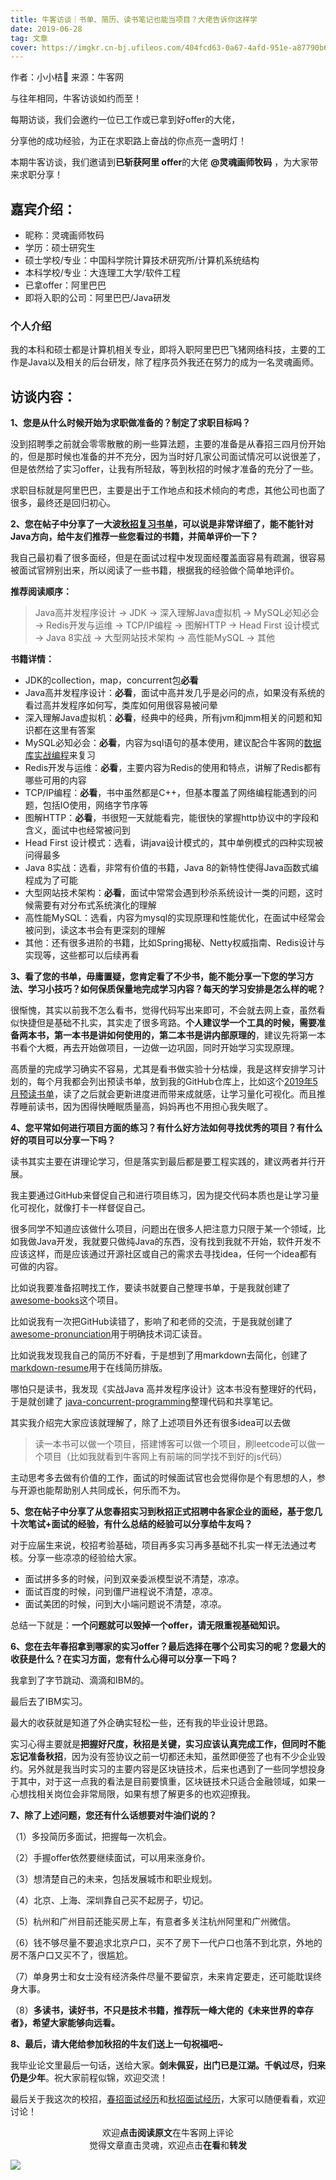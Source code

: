 ```yaml
---
title: 牛客访谈｜书单、简历、读书笔记也能当项目？大佬告诉你这样学
date: 2019-06-28
tag: 文章
cover: https://imgkr.cn-bj.ufileos.com/404fcd63-0a67-4afd-951e-a87790b65cf2.png
---
```


作者：小小桔🍊
来源：牛客网

与往年相同，牛客访谈如约而至！

每期访谈，我们会邀约一位已工作或已拿到好offer的大佬，

分享他的成功经验，为正在求职路上奋战的你点亮一盏明灯！

本期牛客访谈，我们邀请到**已斩获阿里 offer**的大佬 **@灵魂画师牧码** ，为大家带来求职分享！


## 嘉宾介绍：

- 昵称：灵魂画师牧码
- 学历：硕士研究生
- 硕士学校/专业：中国科学院计算技术研究所/计算机系统结构
- 本科学校/专业：大连理工大学/软件工程
- 已拿offer：阿里巴巴
- 即将入职的公司：阿里巴巴/Java研发


### 个人介绍

我的本科和硕士都是计算机相关专业，即将入职阿里巴巴飞猪网络科技，主要的工作是Java以及相关的后台研发，除了程序员外我还在努力的成为一名灵魂画师。

## 访谈内容：

**1、您是从什么时候开始为求职做准备的？制定了求职目标吗？**

没到招聘季之前就会零零散散的刷一些算法题，主要的准备是从春招三四月份开始的，但是那时候也准备的并不充分，因为当时好几家公司面试情况可以说很差了，但是依然给了实习offer，让我有所轻敌，等到秋招的时候才准备的充分了一些。

求职目标就是阿里巴巴，主要是出于工作地点和技术倾向的考虑，其他公司也面了很多，最终还是回归初心。


**2、您在帖子中分享了一大波[秋招复习书单](https://github.com/guanpengchn/awesome-books, "秋招复习书单")，可以说是非常详细了，能不能针对Java方向，给牛友们推荐一些您看过的书籍，并简单评价一下？**

我自己最初看了很多面经，但是在面试过程中发现面经覆盖面容易有疏漏，很容易被面试官辨别出来，所以阅读了一些书籍，根据我的经验做个简单地评价。

**推荐阅读顺序：**

> Java高并发程序设计 -> JDK -> 深入理解Java虚拟机 -> MySQL必知必会 -> Redis开发与运维 -> TCP/IP编程 -> 图解HTTP -> Head First 设计模式 -> Java 8实战 -> 大型网站技术架构 -> 高性能MySQL -> 其他

**书籍详情：**

- JDK的collection，map，concurrent包**必看**
- Java高并发程序设计：**必看**，面试中高并发几乎是必问的点，如果没有系统的看过高并发程序如何写，类库如何用很容易被问晕
- 深入理解Java虚拟机：**必看**，经典中的经典，所有jvm和jmm相关的问题和知识都在这里有答案
- MySQL必知必会：**必看**，内容为sql语句的基本使用，建议配合牛客网的[数据库实战编程](https://www.nowcoder.com/ta/sql "数据库SQL实战")来复习
- Redis开发与运维：**必看**，主要内容为Redis的使用和特点，讲解了Redis都有哪些可用的内容
- TCP/IP编程：**必看**，书中虽然都是C++，但基本覆盖了网络编程能遇到的问题，包括IO使用，网络字节序等
- 图解HTTP：**必看**，书很短一天就能看完，能很快的掌握http协议中的字段和含义，面试中也经常被问到
- Head First 设计模式：选看，讲java设计模式的，其中单例模式的四种实现被问得最多
- Java 8实战：选看，非常有价值的书籍，Java 8的新特性使得Java函数式编程成为了可能
- 大型网站技术架构：**必看**，面试中常常会遇到秒杀系统设计一类的问题，这时候需要有对分布式系统演化的理解
- 高性能MySQL：选看，内容为mysql的实现原理和性能优化，在面试中经常会被问到，读这本书会有更深刻的理解
- 其他：还有很多进阶的书籍，比如Spring揭秘、Netty权威指南、Redis设计与实现等，这些都可以后续再看

**3、看了您的书单，毋庸置疑，您肯定看了不少书，能不能分享一下您的学习方法、学习小技巧？如何保质保量地完成学习内容？每天的学习安排是怎么样的呢？**

很惭愧，其实以前我不怎么看书，觉得代码写出来即可，不会就去网上查，虽然看似快捷但是基础不扎实，其实走了很多弯路。**个人建议学一个工具的时候，需要准备两本书，第一本书是讲如何使用的，第二本书是讲内部原理的**，建议先将第一本书看个大概，再去开始做项目，一边做一边巩固，同时开始学习实现原理。

高质量的完成学习确实不容易，尤其是看书做实验十分枯燥，我是这样安排学习计划的，每个月我都会列出预读书单，放到我的GitHub仓库上，比如这个[2019年5月预读书单](https://github.com/guanpengchn/reading-list/issues/6 "2019年5月预读书单")，读了之后就会更新进度进而带来成就感，让学习量化可视化。而且推荐睡前读书，因为困得快睡眠质量高，妈妈再也不用担心我失眠了。


**4、您平常如何进行项目方面的练习？有什么好方法如何寻找优秀的项目？有什么好的项目可以分享一下吗？**

读书其实主要在讲理论学习，但是落实到最后都是要工程实践的，建议两者并行开展。

我主要通过GitHub来督促自己和进行项目练习，因为提交代码本质也是让学习量化可视化，就像打卡一样督促自己。

很多同学不知道应该做什么项目，问题出在很多人把注意力只限于某一个领域，比如我做Java开发，我就要只做纯Java的东西，没有找到我就不开始，软件开发不应该这样，而是应该通过开源社区或自己的需求去寻找idea，任何一个idea都有可做的内容。

比如说我要准备招聘找工作，要读书就要自己整理书单，于是我就创建了[awesome-books](https://github.com/guanpengchn/awesome-books "awesome-books")这个项目。

比如说我有一次把GitHub读错了，影响了和老师的交流，于是我就创建了 [awesome-pronunciation](https://github.com/guanpengchn/awesome-pronunciation "awesome-pronunciation")用于明确技术词汇读音。

比如说我发现我自己的简历不好看，于是想到了用markdown去简化，创建了 [markdown-resume](https://github.com/guanpengchn/markdown-resume "markdown-resume")用于在线简历排版。

哪怕只是读书，我发现《实战Java 高并发程序设计》这本书没有整理好的代码，于是就创建了 [java-concurrent-programming](https://github.com/guanpengchn/java-concurrent-programming "java-concurrent-programming")整理代码和共享笔记。

其实我介绍完大家应该就理解了，除了上述项目外还有很多idea可以去做

> 读一本书可以做一个项目，搭建博客可以做一个项目，刷leetcode可以做一个项目（比如我就看到牛客网上有前端的同学找不到好的js代码）

主动思考多去做有价值的工作，面试的时候面试官也会觉得你是个有思想的人，参与开源也能帮助别人共同成长，何乐而不为。


**5、您在帖子中分享了从您春招实习到秋招正式招聘中各家企业的面经，基于您几十次笔试+面试的经验，有什么总结的经验可以分享给牛友吗？**

对于应届生来说，校招考验基础，项目再多实习再多基础不扎实一样无法通过考核。分享一些凉凉的经验给大家。

- 面试拼多多的时候，问到双亲委派模型说不清楚，凉凉。
- 面试百度的时候，问到僵尸进程说不清楚，凉凉。
- 面试美团的时候，问到大小端问题说不清楚，凉凉。

总结一下就是：**一个问题就可以毁掉一个offer，请无限重视基础知识。**

**6、您在去年春招拿到哪家的实习offer？最后选择在哪个公司实习的呢？您最大的收获是什么？在实习方面，您有什么心得可以分享一下吗？**

我拿到了字节跳动、滴滴和IBM的。

最后去了IBM实习。

最大的收获就是知道了外企确实轻松一些，还有我的毕业设计思路。

实习心得主要就是**把握好尺度，秋招是关键，实习应该认真完成工作，但同时不能忘记准备秋招**，因为没有签协议之前一切都还未知，虽然即便签了也有不少企业毁约。另外就是我当时实习的主要内容是区块链技术，后来也遇到了一些同学想投身于其中，对于这一点我的看法是目前要慎重，区块链技术只适合金融领域，如果一心想找相关岗位会非常局限，如果有想了解更多的也欢迎撩我。


**7、除了上述问题，您还有什么话想要对牛油们说的？**

（1）多投简历多面试，把握每一次机会。

（2）手握offer依然要继续面试，可以用来涨身价。

（3）想清楚自己的未来，包括发展城市和职业规划。

（4）北京、上海、深圳靠自己买不起房子，切记。

（5）杭州和广州目前还能买房上车，有意者多关注杭州阿里和广州微信。

（6）钱不够尽量不要追求北京户口，买不了房下一代户口也落不到北京，外地的房不落户口又买不了，很尴尬。

（7）单身男士和女士没有经济条件尽量不要留京，未来肯定要走，还可能耽误终身大事。

（8）**多读书，读好书，不只是技术书籍，推荐阮一峰大佬的《未来世界的幸存者》，希望大家能够向远看。**


**8、最后，请大佬给参加秋招的牛友们送上一句祝福吧~**

我毕业论文里最后一句话，送给大家。**剑未佩妥，出门已是江湖。千帆过尽，归来仍是少年**。祝大家前程似锦，欢迎交流！


最后关于我这次的校招，[春招面试经历](https://mp.weixin.qq.com/s/Y_pCPegG9QP_jJtj8-_KfA)和[秋招面试经历](https://mp.weixin.qq.com/s/zPxM491zP1GiheDG_wfyOQ)，大家可以随便看看，欢迎讨论！

<span style="display:block;text-align:center;">欢迎<strong>点击阅读原文</strong>在牛客网上评论</span>
<span style="display:block;text-align:center;">觉得文章直击灵魂，欢迎点击<strong>在看</strong>和<strong>转发</strong></span>

![](https://imgkr.cn-bj.ufileos.com/741c4d5c-cfb4-43d9-858b-146661b590df.gif)